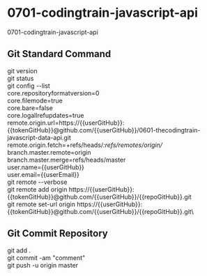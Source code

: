 <!-- /**
 * Project: 01 The Coding Train -- Working with Data and APIs in JavaScript
 * Filename: 01 The Coding Train -- Working with Data and APIs in JavaScript- Notes.txt
 * Course: 01 The Coding Train -- Working with Data and APIs in JavaScript
 * Description: 01 The Coding Train -- Working with Data and APIs in JavaScript- Yotube Playlist
 * Directory: D:\06 Training Course\07 JavaScript\01 The Coding Train -- Working with Data and APIs in JavaScript
 * Reference Link: https://www.youtube.com/playlist?list=PLRqwX-V7Uu6YxDKpFzf_2D84p0cyk4T7X
 * Repository: https://github.com/ygautomo/0701-codingtrain-javascript-api.git
 * 
 * Author: Yugo Gautomo
 * Status: Final April 01, 2022
 */  -->

# 0701-codingtrain-javascript-api
0701-codingtrain-javascript-api

## Git Standard Command
git version \
git status \
git config --list\
  core.repositoryformatversion=0\
  core.filemode=true\
  core.bare=false\
  core.logallrefupdates=true\
  remote.origin.url=https://{{userGitHub}}:{{tokenGitHub}}@github.com/{{userGitHub}}/0601-thecodingtrain-javascript-data-api.git\
  remote.origin.fetch=+refs/heads/*:refs/remotes/origin/*\
  branch.master.remote=origin\
  branch.master.merge=refs/heads/master\
  user.name={{userGitHub}}\
  user.email={{userEmail}}\
git remote --verbose\
git remote add origin https://{{userGitHub}}:{{tokenGitHub}}@github.com/{{userGitHub}}/{{repoGitHub}}.git\
git remote set-url origin https://{{userGitHub}}:{{tokenGitHub}}@github.com/{{userGitHub}}/{{repoGitHub}}.git\

## Git Commit Repository
git add .\
git commit -am "comment"\
git push -u origin master
